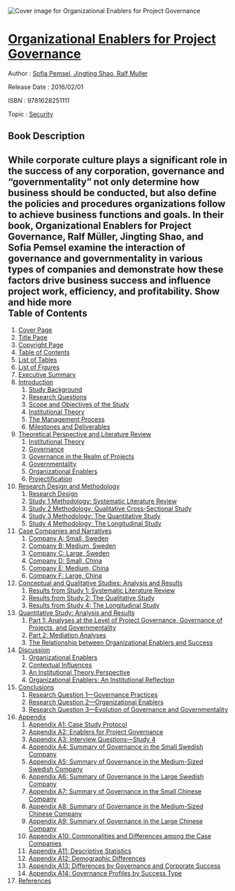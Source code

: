 ![Cover image for Organizational Enablers for Project Governance](https://imgdetail.ebookreading.net/cover/cover/20200215/EB9781628251111.jpg)

[Organizational Enablers for Project Governance](https://ebookreading.net/view/book/Organizational+Enablers+for+Project+Governance-EB9781628251111_1.html "Organizational Enablers for Project Governance")
====================================================================================================================

Author : [Sofia Pemsel](https://ebookreading.net/search/author/Sofia+Pemsel),[ Jingting Shao](https://ebookreading.net/search/author/+Jingting+Shao),[ Ralf Muller](https://ebookreading.net/search/author/+Ralf+Muller)

Release Date : 2016/02/01

ISBN : 9781628251111

Topic : [Security](https://ebookreading.net/search/category/security)

Book Description
-----------------

 While corporate culture plays a significant role in the success of any corporation, governance and &#8220;governmentality&#8221; not only determine how business should be conducted, but also define the policies and procedures organizations follow to achieve business functions and goals. In their book, Organizational Enablers for Project Governance, Ralf M&#252;ller, Jingting Shao, and Sofia Pemsel examine the interaction of governance and governmentality in various types of companies and demonstrate how these factors drive business success and influence project work, efficiency, and profitability.        Show and hide more                
Table of Contents
-----------------

1. [Cover Page](https://ebookreading.net/view/book/Organizational+Enablers+for+Project+Governance-EB9781628251111_1.html)
1. [Title Page](https://ebookreading.net/view/book/Organizational+Enablers+for+Project+Governance-EB9781628251111_2.html)
1. [Copyright Page](https://ebookreading.net/view/book/Organizational+Enablers+for+Project+Governance-EB9781628251111_3.html)
1. [Table of Contents](https://ebookreading.net/view/book/Organizational+Enablers+for+Project+Governance-EB9781628251111_4.html)
1. [List of Tables](https://ebookreading.net/view/book/Organizational+Enablers+for+Project+Governance-EB9781628251111_5.html)
1. [List of Figures](https://ebookreading.net/view/book/Organizational+Enablers+for+Project+Governance-EB9781628251111_6.html)
1. [Executive Summary](https://ebookreading.net/view/book/Organizational+Enablers+for+Project+Governance-EB9781628251111_7.html)
1. [Introduction](https://ebookreading.net/view/book/Organizational+Enablers+for+Project+Governance-EB9781628251111_8.html)
    1. [Study Background](https://ebookreading.net/view/book/Organizational+Enablers+for+Project+Governance-EB9781628251111_8.html#ch1_sub1)
    1. [Research Questions](https://ebookreading.net/view/book/Organizational+Enablers+for+Project+Governance-EB9781628251111_8.html#ch1_sub2)
    1. [Scope and Objectives of the Study](https://ebookreading.net/view/book/Organizational+Enablers+for+Project+Governance-EB9781628251111_8.html#ch1_sub3)
    1. [Institutional Theory](https://ebookreading.net/view/book/Organizational+Enablers+for+Project+Governance-EB9781628251111_8.html#ch1_sub4)
    1. [The Management Process](https://ebookreading.net/view/book/Organizational+Enablers+for+Project+Governance-EB9781628251111_8.html#ch1_sub5)
    1. [Milestones and Deliverables](https://ebookreading.net/view/book/Organizational+Enablers+for+Project+Governance-EB9781628251111_8.html#ch1_sub6)
1. [Theoretical Perspective and Literature Review](https://ebookreading.net/view/book/Organizational+Enablers+for+Project+Governance-EB9781628251111_9.html)
    1. [Institutional Theory](https://ebookreading.net/view/book/Organizational+Enablers+for+Project+Governance-EB9781628251111_9.html#ch2_sub1)
    1. [Governance](https://ebookreading.net/view/book/Organizational+Enablers+for+Project+Governance-EB9781628251111_9.html#ch2_sub2)
    1. [Governance in the Realm of Projects](https://ebookreading.net/view/book/Organizational+Enablers+for+Project+Governance-EB9781628251111_9.html#ch2_sub3)
    1. [Governmentality](https://ebookreading.net/view/book/Organizational+Enablers+for+Project+Governance-EB9781628251111_9.html#ch2_sub4)
    1. [Organizational Enablers](https://ebookreading.net/view/book/Organizational+Enablers+for+Project+Governance-EB9781628251111_9.html#ch2_sub5)
    1. [Projectification](https://ebookreading.net/view/book/Organizational+Enablers+for+Project+Governance-EB9781628251111_9.html#ch2_sub6)
1. [Research Design and Methodology](https://ebookreading.net/view/book/Organizational+Enablers+for+Project+Governance-EB9781628251111_10.html)
    1. [Research Design](https://ebookreading.net/view/book/Organizational+Enablers+for+Project+Governance-EB9781628251111_10.html#ch3_sub1)
    1. [Study 1 Methodology: Systematic Literature Review](https://ebookreading.net/view/book/Organizational+Enablers+for+Project+Governance-EB9781628251111_10.html#ch3_sub2)
    1. [Study 2 Methodology: Qualitative Cross-Sectional Study](https://ebookreading.net/view/book/Organizational+Enablers+for+Project+Governance-EB9781628251111_10.html#ch3_sub3)
    1. [Study 3 Methodology: The Quantitative Study](https://ebookreading.net/view/book/Organizational+Enablers+for+Project+Governance-EB9781628251111_10.html#ch3_sub4)
    1. [Study 4 Methodology: The Longitudinal Study](https://ebookreading.net/view/book/Organizational+Enablers+for+Project+Governance-EB9781628251111_10.html#ch3_sub5)
1. [Case Companies and Narratives](https://ebookreading.net/view/book/Organizational+Enablers+for+Project+Governance-EB9781628251111_11.html)
    1. [Company A: Small, Sweden](https://ebookreading.net/view/book/Organizational+Enablers+for+Project+Governance-EB9781628251111_11.html#ch4_sub1)
    1. [Company B: Medium, Sweden](https://ebookreading.net/view/book/Organizational+Enablers+for+Project+Governance-EB9781628251111_11.html#ch4_sub2)
    1. [Company C: Large, Sweden](https://ebookreading.net/view/book/Organizational+Enablers+for+Project+Governance-EB9781628251111_11.html#ch4_sub3)
    1. [Company D: Small, China](https://ebookreading.net/view/book/Organizational+Enablers+for+Project+Governance-EB9781628251111_11.html#ch4_sub4)
    1. [Company E: Medium, China](https://ebookreading.net/view/book/Organizational+Enablers+for+Project+Governance-EB9781628251111_11.html#ch4_sub5)
    1. [Company F: Large, China](https://ebookreading.net/view/book/Organizational+Enablers+for+Project+Governance-EB9781628251111_11.html#ch4_sub6)
1. [Conceptual and Qualitative Studies: Analysis and Results](https://ebookreading.net/view/book/Organizational+Enablers+for+Project+Governance-EB9781628251111_12.html)
    1. [Results from Study 1: Systematic Literature Review](https://ebookreading.net/view/book/Organizational+Enablers+for+Project+Governance-EB9781628251111_12.html#ch5_sub1)
    1. [Results from Study 2: The Qualitative Study](https://ebookreading.net/view/book/Organizational+Enablers+for+Project+Governance-EB9781628251111_12.html#ch5_sub2)
    1. [Results from Study 4: The Longitudinal Study](https://ebookreading.net/view/book/Organizational+Enablers+for+Project+Governance-EB9781628251111_12.html#ch5_sub3)
1. [Quantitative Study: Analysis and Results](https://ebookreading.net/view/book/Organizational+Enablers+for+Project+Governance-EB9781628251111_13.html)
    1. [Part 1: Analyses at the Level of Project Governance, Governance of Projects, and Governmentality](https://ebookreading.net/view/book/Organizational+Enablers+for+Project+Governance-EB9781628251111_13.html#ch6_sub1)
    1. [Part 2: Mediation Analyses](https://ebookreading.net/view/book/Organizational+Enablers+for+Project+Governance-EB9781628251111_13.html#ch6_sub2)
    1. [The Relationship between Organizational Enablers and Success](https://ebookreading.net/view/book/Organizational+Enablers+for+Project+Governance-EB9781628251111_13.html#ch6_sub3)
1. [Discussion](https://ebookreading.net/view/book/Organizational+Enablers+for+Project+Governance-EB9781628251111_14.html)
    1. [Organizational Enablers](https://ebookreading.net/view/book/Organizational+Enablers+for+Project+Governance-EB9781628251111_14.html#ch7_sub1)
    1. [Contextual Influences](https://ebookreading.net/view/book/Organizational+Enablers+for+Project+Governance-EB9781628251111_14.html#ch7_sub2)
    1. [An Institutional Theory Perspective](https://ebookreading.net/view/book/Organizational+Enablers+for+Project+Governance-EB9781628251111_14.html#ch7_sub3)
    1. [Organizational Enablers: An Institutional Reflection](https://ebookreading.net/view/book/Organizational+Enablers+for+Project+Governance-EB9781628251111_14.html#ch7_sub4)
1. [Conclusions](https://ebookreading.net/view/book/Organizational+Enablers+for+Project+Governance-EB9781628251111_15.html)
    1. [Research Question 1—Governance Practices](https://ebookreading.net/view/book/Organizational+Enablers+for+Project+Governance-EB9781628251111_15.html#ch8_sub1)
    1. [Research Question 2—Organizational Enablers](https://ebookreading.net/view/book/Organizational+Enablers+for+Project+Governance-EB9781628251111_15.html#ch8_sub2)
    1. [Research Question 3—Evolution of Governance and Governmentality](https://ebookreading.net/view/book/Organizational+Enablers+for+Project+Governance-EB9781628251111_15.html#ch8_sub3)
1. [Appendix](https://ebookreading.net/view/book/Organizational+Enablers+for+Project+Governance-EB9781628251111_16.html)
    1. [Appendix A1: Case Study Protocol](https://ebookreading.net/view/book/Organizational+Enablers+for+Project+Governance-EB9781628251111_16.html#app1)
    1. [Appendix A2: Enablers for Project Governance](https://ebookreading.net/view/book/Organizational+Enablers+for+Project+Governance-EB9781628251111_17.html)
    1. [Appendix A3: Interview Questions—Study 4](https://ebookreading.net/view/book/Organizational+Enablers+for+Project+Governance-EB9781628251111_18.html)
    1. [Appendix A4: Summary of Governance in the Small Swedish Company](https://ebookreading.net/view/book/Organizational+Enablers+for+Project+Governance-EB9781628251111_19.html)
    1. [Appendix A5: Summary of Governance in the Medium-Sized Swedish Company](https://ebookreading.net/view/book/Organizational+Enablers+for+Project+Governance-EB9781628251111_20.html)
    1. [Appendix A6: Summary of Governance in the Large Swedish Company](https://ebookreading.net/view/book/Organizational+Enablers+for+Project+Governance-EB9781628251111_21.html)
    1. [Appendix A7: Summary of Governance in the Small Chinese Company](https://ebookreading.net/view/book/Organizational+Enablers+for+Project+Governance-EB9781628251111_22.html)
    1. [Appendix A8: Summary of Governance in the Medium-Sized Chinese Company](https://ebookreading.net/view/book/Organizational+Enablers+for+Project+Governance-EB9781628251111_23.html)
    1. [Appendix A9: Summary of Governance in the Large Chinese Company](https://ebookreading.net/view/book/Organizational+Enablers+for+Project+Governance-EB9781628251111_24.html)
    1. [Appendix A10: Commonalities and Differences among the Case Companies](https://ebookreading.net/view/book/Organizational+Enablers+for+Project+Governance-EB9781628251111_25.html)
    1. [Appendix A11: Descriptive Statistics](https://ebookreading.net/view/book/Organizational+Enablers+for+Project+Governance-EB9781628251111_26.html)
    1. [Appendix A12: Demographic Differences](https://ebookreading.net/view/book/Organizational+Enablers+for+Project+Governance-EB9781628251111_27.html)
    1. [Appendix A13: Differences by Governance and Corporate Success](https://ebookreading.net/view/book/Organizational+Enablers+for+Project+Governance-EB9781628251111_28.html)
    1. [Appendix A14: Governance Profiles by Success Type](https://ebookreading.net/view/book/Organizational+Enablers+for+Project+Governance-EB9781628251111_29.html)
1. [References](https://ebookreading.net/view/book/Organizational+Enablers+for+Project+Governance-EB9781628251111_30.html)
